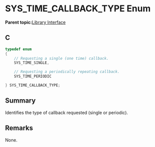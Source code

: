 # SYS\_TIME\_CALLBACK\_TYPE Enum

**Parent topic:**[Library Interface](GUID-3D84F884-122D-4A4A-95DA-DFD8C2E84650.md)

## C

```c
typedef enum
{
    // Requesting a single (one time) callback.
    SYS_TIME_SINGLE,

    // Requesting a periodically repeating callback.
    SYS_TIME_PERIODIC

} SYS_TIME_CALLBACK_TYPE;

```

## Summary

Identifies the type of callback requested \(single or periodic\).

## Remarks

None.

